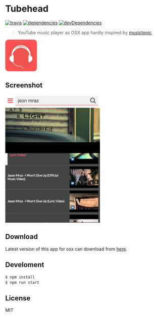 # Tubehead

[![travis](http://img.shields.io/travis/Tubehead/Tubehead.svg?style=flat-square)](https://travis-ci.org/makotot/Tubehead)
[![dependencies](http://img.shields.io/david/Tubehead/Tubehead.svg?style=flat-square)](https://github.com/makotot/Tubehead)
[![devDependencies](http://img.shields.io/david/dev/Tubehead/Tubehead.svg?style=flat-square)](https://github.com/makotot/Tubehead)

> YouTube music player as OSX app hardly inspired by [musictonic](http://musictonic.com/)

<img src="./tubehead-app.png" height="100" alt="Tubehead" />

## Screenshot

<img src="./screenshot.png" width="300" alt="Tubehead" />

## Download

Latest version of this app for osx can download from [here](https://github.com/Tubehead/Tubehead/releases).

## Develoment

```sh
$ npm install
$ npm run start
```

## License

MIT
